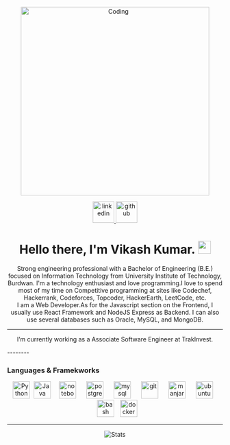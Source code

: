 
<p align="center">
	<img title="Coding" src="https://media.giphy.com/media/WUTywPPYZpdDChyBaZ/giphy.gif" width=440>
</p>

<p align="center">
	<a href="https://www.linkedin.com/in/kr-viku/">
        	<img alt="linkedin" src="https://i.imgur.com/wcvwfoZ.png" height=50>
	</a>
	<a href="https://github.com/kr-viku">
        	<img alt="github" src="https://i.imgur.com/gnDF5oQ.png" height=50>
	</a>
</p>

<h1 align='center'> 
    Hello there, I'm Vikash Kumar. 
    <img src = "https://dazelpro.com/assets/images/wave.gif" width = "30px">
</h1>
<p align='center'>
  Strong engineering professional with a Bachelor of Engineering (B.E.) focused on Information Technology from University Institute of Technology, Burdwan.
I'm a technology enthusiast and love programming.I love to spend most of my time on Competitive programming at sites like Codechef, Hackerrank, Codeforces, Topcoder, HackerEarth, LeetCode, etc.
<br>
I am a Web Developer.As for the Javascript section on the Frontend, I usually use React Framework and NodeJS Express as Backend. I can also use several databases such as Oracle, MySQL, and MongoDB.
</p>

--------

<p align='center'> 
  I’m currently working as a Associate Software Engineer at TrakInvest.
</p>
--------
	
### Languages & Framekworks


<p align="center">
	<img title="Python" src="https://i.imgur.com/kYqNRW2.png" height="40"/>
 	<img title="Java" src="https://i.imgur.com/LDa5yPp.png" height="40" hspace="5"/>
	<img src="https://i.imgur.com/7pTyNw5.png" alt="notebook" height="40" hspace="10"/>
	<img src="https://i.imgur.com/DRtznPB.png" alt="postgres" height="40" hspace="10"/>
	<img src="https://i.imgur.com/DG1ai5x.png" alt="mysql" height="40" hspace="10"/>
 	<img src="https://i.imgur.com/2f8ghU7.png" alt="git" height="40" hspace="10"/>
	<img src="https://i.imgur.com/ZjwYyO4.png" alt="manjaro" height="40" hspace="10"/>
	<img src="https://i.imgur.com/wiYdaql.png" alt="ubuntu" height="40" hspace="10"/>
	<img src="https://i.imgur.com/8ChUMCl.png" alt="bash" height="40" hspace="10"/>
	<img src="https://i.imgur.com/O1dfbU2.png" alt="docker" height="40"/>
</p>

--------
<p align="center">
  <img title="Stats" src="https://github-readme-stats.vercel.app/api?username=bexxmodd&show_icons=true&theme=synthwave"/>
</p>

<!--
**kr-viku/kr-viku** is a ✨ _special_ ✨ repository because its `README.md` (this file) appears on your GitHub profile.

Here are some ideas to get you started:

- 🔭 I’m currently working on ...
- 🌱 I’m currently learning ...
- 👯 I’m looking to collaborate on ...
- 🤔 I’m looking for help with ...
- 💬 Ask me about ...
- 📫 How to reach me: ...
- 😄 Pronouns: ...
- ⚡ Fun fact: ...
-->
